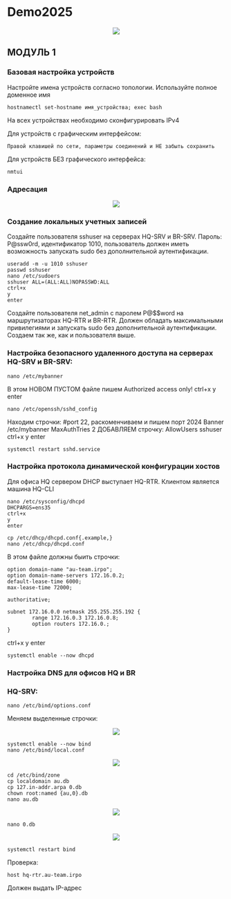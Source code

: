 # Demo2025
<p align="center">
  <img src="https://github.com/fsalikhovaa/demo2025/blob/main/Frame%201%20(1).png"/>
</p>

## МОДУЛЬ 1

### Базовая настройка устройств 
Настройте имена устройств согласно топологии. Используйте полное доменное имя 
```
hostnamectl set-hostname имя_устройства; exec bash
```
На всех устройствах необходимо сконфигурировать IPv4

Для устройств с графическим интерфейсом:
```
Правой клавишей по сети, параметры соединений и НЕ забыть сохранить
```
Для устройств БЕЗ графического интерфейса:
```
nmtui
```
### Адресация
<p align="center">
  <img src="https://github.com/fsalikhovaa/demo2025/blob/main/Снимок%20экрана%202025-03-10%20134140.png"/>
</p>

### Создание локальных учетных записей 
Создайте пользователя sshuser на серверах HQ-SRV и BR-SRV. Пароль: P@ssw0rd, идентификатор 1010, пользователь должен иметь возможность запускать sudo без дополнительной аутентификации.
```
useradd -m -u 1010 sshuser
passwd sshuser
nano /etc/sudoers
sshuser ALL=(ALL:ALL)NOPASSWD:ALL
ctrl+x
y
enter
```
Создайте пользователя net_admin с паролем P@$$word на маршрутизаторах HQ-RTR и BR-RTR. Должен обладать максимальными привилегиями и запускать sudo без дополнительной аутентификации. Создаем так же, как и пользователя выше.

### Настройка безопасного удаленного доступа на серверах HQ-SRV и BR-SRV:
```
nano /etc/mybanner
```
В этом НОВОМ ПУСТОМ файле пишем Authorized access only!
ctrl+x
y
enter
```
nano /etc/openssh/sshd_config
```
Находим строчки:
#port 22, раскоменчиваем и пишем порт 2024
Banner /etc/mybanner
MaxAuthTries 2
ДОБАВЛЯЕМ строчку:
AllowUsers sshuser
ctrl+x
y
enter
```
systemctl restart sshd.service
```
### Настройка протокола динамической конфигурации хостов 
Для офиса HQ сервером DHCP выступает HQ-RTR. Клиентом является машина HQ-CLI
```
nano /etc/sysconfig/dhcpd
DHCPARGS=ens35
ctrl+x
y
enter

cp /etc/dhcp/dhcpd.conf{.example,}
nano /etc/dhcp/dhcpd.conf
```
В этом файле должны быить строчки:
```
option domain-name "au-team.irpo";
option domain-name-servers 172.16.0.2;
default-lease-time 6000;
max-lease-time 72000;

authoritative;

subnet 172.16.0.0 netmask 255.255.255.192 {
        range 172.16.0.3 172.16.0.8;
        option routers 172.16.0.;
}
```
ctrl+x
y
enter
```
systemctl enable --now dhcpd
```
### Настройка DNS для офисов HQ и BR
### HQ-SRV:

```
nano /etc/bind/options.conf
```

Меняем выделенные строчки:
<p align="center">
  <img src="https://github.com/fsalikhovaa/demo2025/blob/main/меняем%20строки%20в%20бинде.png"/>
</p>

```
systemctl enable --now bind
nano /etc/bind/local.conf
```

<p align="center">
  <img src="https://github.com/fsalikhovaa/demo2025/blob/main/локалконф%20днс.png"/>
</p>

```
cd /etc/bind/zone
cp localdomain au.db
cp 127.in-addr.arpa 0.db
chown root:named {au,0}.db
nano au.db
```

<p align="center">
  <img src="https://github.com/fsalikhovaa/demo2025/blob/main/audb.png"/>
</p>

```
nano 0.db
```

<p align="center">
  <img src="https://github.com/fsalikhovaa/demo2025/blob/main/0db.png"/>
</p>

```
systemctl restart bind
```

Проверка:

```
host hq-rtr.au-team.irpo
```
Должен выдать IP-адрес
